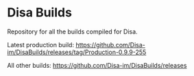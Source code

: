# Disa Builds

Repository for all the builds compiled for Disa.

Latest production build: https://github.com/Disa-im/DisaBuilds/releases/tag/Production-0.9.9-255

All other builds: https://github.com/Disa-im/DisaBuilds/releases
